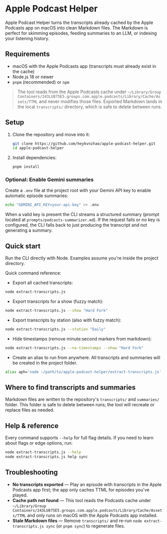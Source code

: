 # Apple Podcast Helper

Apple Podcast Helper turns the transcripts already cached by the Apple Podcasts app on macOS into clean Markdown files. The Markdown is perfect for skimming episodes, feeding summaries to an LLM, or indexing your listening history.

## Requirements

- macOS with the Apple Podcasts app (transcripts must already exist in the cache)
- Node.js 18 or newer
- `pnpm` (recommended) or `npm`

> The tool reads from the Apple Podcasts cache under `~/Library/Group Containers/243LU875E5.groups.com.apple.podcasts/Library/Cache/Assets/TTML` and never modifies those files. Exported Markdown lands in the local `transcripts/` directory, which is safe to delete between runs.

## Setup

1. Clone the repository and move into it:
   ```bash
   git clone https://github.com/heykvnzhao/apple-podcast-helper.git
   cd apple-podcast-helper
   ```
2. Install dependencies:
   ```bash
   pnpm install
   ```

### Optional: Enable Gemini summaries

Create a `.env` file at the project root with your Gemini API key to enable automatic episode summaries:

```bash
echo "GEMINI_API_KEY=your-api-key" >> .env
```

When a valid key is present the CLI streams a structured summary (prompt located at `prompts/podcasts-summarizer.md`). If the request fails or no key is configured, the CLI falls back to just producing the transcript and not generating a summary.

## Quick start

Run the CLI directly with Node. Examples assume you're inside the project directory.

Quick command reference:

- Export all cached transcripts:

```bash
node extract-transcripts.js
```

- Export transcripts for a show (fuzzy match):

```bash
node extract-transcripts.js --show "Hard Fork"
```

- Export transcripts by station (also with fuzzy match):

```bash
node extract-transcripts.js --station "Daily"
```

- Hide timestamps (remove minute:second markers from markdown):

```bash
node extract-transcripts.js --no-timestamps --show "Hard Fork"
```

- Create an alias to run from anywhere. All transcripts and summaries will be created in the project folder.

```bash
alias aph='node ~/path/to/apple-podcast-helper/extract-transcripts.js'
```

## Where to find transcripts and summaries

Markdown files are written to the repository's `transcripts/` and `summaries/` folder. This folder is safe to delete between runs; the tool will recreate or replace files as needed.

## Help & reference

Every command supports `--help` for full flag details. If you need to learn about flags or edge options, run:

```bash
node extract-transcripts.js --help
node extract-transcripts.js help sync
```

## Troubleshooting

- **No transcripts exported** — Play an episode with transcripts in the Apple Podcasts app first; the app only caches TTML for episodes you've played.
- **Cache path not found** — This tool reads the Podcasts cache under `~/Library/Group Containers/243LU875E5.groups.com.apple.podcasts/Library/Cache/Assets/TTML` and only runs on macOS with the Apple Podcasts app installed.
- **Stale Markdown files** — Remove `transcripts/` and re-run `node extract-transcripts.js sync` (or `pnpm sync`) to regenerate files.
